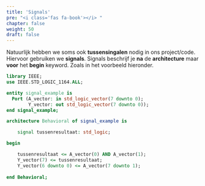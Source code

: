 ```yaml
---
title: 'Signals'
pre: "<i class='fas fa-book'></i> "
chapter: false
weight: 50
draft: false
---
```


Natuurlijk hebben we soms ook **tussensingalen** nodig in ons project/code. Hiervoor gebruiken we **signals**.
Signals beschrijf je **na** de **architecture** maar **voor** het **begin** keyword. Zoals in het voorbeeld hieronder.


```vhdl
library IEEE;
use IEEE.STD_LOGIC_1164.ALL;

entity signal_example is
  Port (A_vector: in std_logic_vector(7 downto 0);
        Y_vector: out std_logic_vector(7 downto 0));
end signal_example;

architecture Behavioral of signal_example is

    signal tussenresultaat: std_logic;

begin

    tussenresultaat <= A_vector(0) AND A_vector(1);
    Y_vector(7) <= tussenresultaat;
    Y_vector(6 downto 0) <= A_vector(7 downto 1);
    
end Behavioral;
```